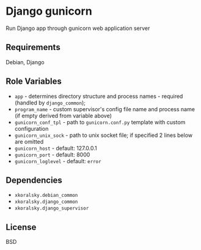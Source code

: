 Django gunicorn 
===============

Run Django app through gunicorn web application server

Requirements
------------

Debian, Django


Role Variables
--------------

- `app` - determines directory structure and process names - required (handled by `django_common`);
- `program_name` - custom supervisor's config file name and process name (if empty derived from variable above)
- `gunicorn_conf_tpl` - path to `gunicorn.conf.py` template with custom configuration
- `gunicorn_unix_sock` - path to unix socket file; if specified 2 lines below are omitted
- `gunicorn_host` - default: 127.0.0.1
- `gunicorn_port` - default: 8000
- `gunicorn_loglevel` - default: `error`

Dependencies
------------

- `xkoralsky.debian_common`
- `xkoralsky.django_common`
- `xkoralsky.django_supervisor`

License
-------

BSD
